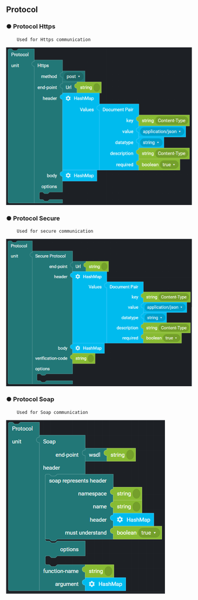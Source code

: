 ## Protocol

### ● Protocol Https

        Used for Https communication

![](../../img/assets/image%20%28211%29.png)

### ● Protocol Secure

        Used for secure communication

![](../../img/assets/image%20%2892%29.png)

### ● Protocol Soap

        Used for Soap communication

![](../../img/assets/image%20%2847%29.png)
